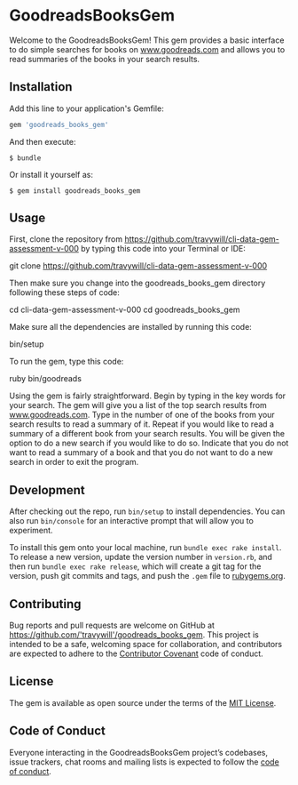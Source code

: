 # GoodreadsBooksGem

Welcome to the GoodreadsBooksGem!  This gem provides a basic interface to do simple searches for books on www.goodreads.com and allows you to read summaries of the books in your search results.

## Installation

Add this line to your application's Gemfile:

```ruby
gem 'goodreads_books_gem'
```

And then execute:

    $ bundle

Or install it yourself as:

    $ gem install goodreads_books_gem

## Usage

First, clone the repository from https://github.com/travywill/cli-data-gem-assessment-v-000 by typing this code into your Terminal or IDE:

  git clone https://github.com/travywill/cli-data-gem-assessment-v-000

Then make sure you change into the goodreads_books_gem directory following these steps of code:

  cd cli-data-gem-assessment-v-000
  cd goodreads_books_gem

Make sure all the dependencies are installed by running this code:

  bin/setup

To run the gem, type this code:

  ruby bin/goodreads

Using the gem is fairly straightforward.  Begin by typing in the key words for your search.  The gem will give you a list of the top search results from www.goodreads.com.  Type in the number of one of the books from your search results to read a summary of it.  Repeat if you would like to read a summary of a different book from your search results.  You will be given the option to do a new search if you would like to do so.  Indicate that you do not want to read a summary of a book and that you do not want to do a new search in order to exit the program.

## Development

After checking out the repo, run `bin/setup` to install dependencies. You can also run `bin/console` for an interactive prompt that will allow you to experiment.

To install this gem onto your local machine, run `bundle exec rake install`. To release a new version, update the version number in `version.rb`, and then run `bundle exec rake release`, which will create a git tag for the version, push git commits and tags, and push the `.gem` file to [rubygems.org](https://rubygems.org).

## Contributing

Bug reports and pull requests are welcome on GitHub at https://github.com/'travywill'/goodreads_books_gem. This project is intended to be a safe, welcoming space for collaboration, and contributors are expected to adhere to the [Contributor Covenant](http://contributor-covenant.org) code of conduct.

## License

The gem is available as open source under the terms of the [MIT License](https://opensource.org/licenses/MIT).

## Code of Conduct

Everyone interacting in the GoodreadsBooksGem project’s codebases, issue trackers, chat rooms and mailing lists is expected to follow the [code of conduct](https://github.com/'travywill'/goodreads_books_gem/blob/master/CODE_OF_CONDUCT.md).
